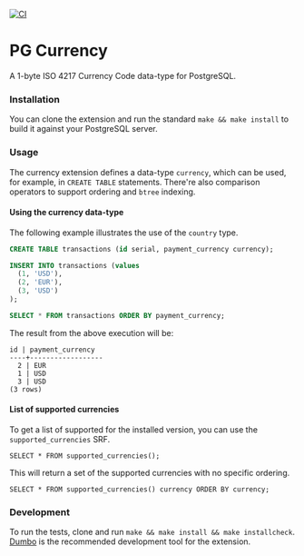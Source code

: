 [![CI](https://github.com/adjust/pg-currency/actions/workflows/main.yml/badge.svg)](https://github.com/adjust/pg-currency/actions/workflows/main.yml)

# PG Currency

A 1-byte ISO 4217 Currency Code data-type for PostgreSQL.

### Installation

You can clone the extension and run the standard `make && make install` to
build it against your PostgreSQL server.

### Usage

The currency extension defines a data-type `currency`, which can be used, for
example, in `CREATE TABLE` statements. There're also comparison operators to
support ordering and `btree` indexing.

#### Using the currency data-type

The following example illustrates the use of the `country` type.

```SQL
CREATE TABLE transactions (id serial, payment_currency currency);

INSERT INTO transactions (values
  (1, 'USD'),
  (2, 'EUR'),
  (3, 'USD')
);

SELECT * FROM transactions ORDER BY payment_currency;
```

The result from the above execution will be:

```
id | payment_currency
----+------------------
  2 | EUR
  1 | USD
  3 | USD
(3 rows)
```

#### List of supported currencies

To get a list of supported for the installed version, you can use the `supported_currencies` SRF.

```
SELECT * FROM supported_currencies();
```

This will return a set of the supported currencies with no specific ordering.

```
SELECT * FROM supported_currencies() currency ORDER BY currency;
```

### Development

To run the tests, clone and run `make && make install && make installcheck`.
[Dumbo](https://github.com/adjust/dumbo) is the recommended development tool for
the extension.
